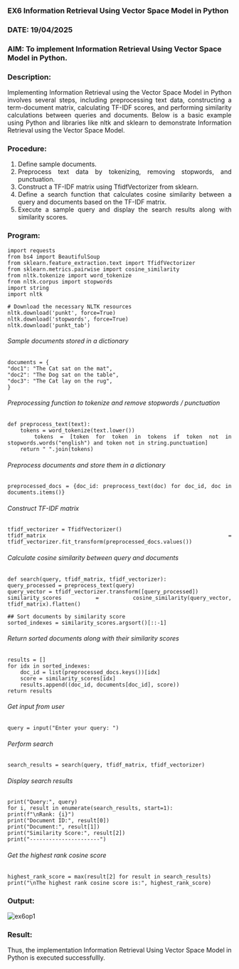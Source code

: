 ### EX6 Information Retrieval Using Vector Space Model in Python

### DATE: 19/04/2025

### AIM: To implement Information Retrieval Using Vector Space Model in Python.

### Description: 
<div align = "justify">
Implementing Information Retrieval using the Vector Space Model in Python involves several steps, including preprocessing text data, constructing a term-document matrix, 
calculating TF-IDF scores, and performing similarity calculations between queries and documents. Below is a basic example using Python and libraries like nltk and 
sklearn to demonstrate Information Retrieval using the Vector Space Model.

### Procedure:
1. Define sample documents.
2. Preprocess text data by tokenizing, removing stopwords, and punctuation.
3. Construct a TF-IDF matrix using TfidfVectorizer from sklearn.
4. Define a search function that calculates cosine similarity between a query and documents based on the TF-IDF matrix.
5. Execute a sample query and display the search results along with similarity scores.

### Program:

```
import requests
from bs4 import BeautifulSoup
from sklearn.feature_extraction.text import TfidfVectorizer
from sklearn.metrics.pairwise import cosine_similarity
from nltk.tokenize import word_tokenize
from nltk.corpus import stopwords
import string
import nltk

# Download the necessary NLTK resources
nltk.download('punkt', force=True)
nltk.download('stopwords', force=True)
nltk.download('punkt_tab')
```

###### Sample documents stored in a dictionary

```
documents = {
"doc1": "The Cat sat on the mat",
"doc2": "The Dog sat on the table",
"doc3": "The Cat lay on the rug",
}
```

###### Preprocessing function to tokenize and remove stopwords / punctuation

```
def preprocess_text(text):
    tokens = word_tokenize(text.lower())
    tokens = [token for token in tokens if token not in stopwords.words("english") and token not in string.punctuation]
    return " ".join(tokens)
```

###### Preprocess documents and store them in a dictionary

```
preprocessed_docs = {doc_id: preprocess_text(doc) for doc_id, doc in documents.items()}
```

###### Construct TF-IDF matrix

```
tfidf_vectorizer = TfidfVectorizer()
tfidf_matrix = tfidf_vectorizer.fit_transform(preprocessed_docs.values())
```

###### Calculate cosine similarity between query and documents

```
def search(query, tfidf_matrix, tfidf_vectorizer):
query_processed = preprocess_text(query)
query_vector = tfidf_vectorizer.transform([query_processed])
similarity_scores = cosine_similarity(query_vector, tfidf_matrix).flatten()

## Sort documents by similarity score
sorted_indexes = similarity_scores.argsort()[::-1]
```

###### Return sorted documents along with their similarity scores

```
results = []
for idx in sorted_indexes:
    doc_id = list(preprocessed_docs.keys())[idx]
    score = similarity_scores[idx]
    results.append((doc_id, documents[doc_id], score))
return results
```

###### Get input from user

```
query = input("Enter your query: ")
```

###### Perform search

```
search_results = search(query, tfidf_matrix, tfidf_vectorizer)
```

###### Display search results

```
print("Query:", query)
for i, result in enumerate(search_results, start=1):
print(f"\nRank: {i}")
print("Document ID:", result[0])
print("Document:", result[1])
print("Similarity Score:", result[2])
print("----------------------")
```

###### Get the highest rank cosine score

```
highest_rank_score = max(result[2] for result in search_results)
print("\nThe highest rank cosine score is:", highest_rank_score)
```

### Output:

![ex6op1](https://github.com/user-attachments/assets/a4fdc481-c474-4786-bb14-304427f595dc)

### Result:
Thus, the implementation Information Retrieval Using Vector Space Model in Python is executed successfullly.
